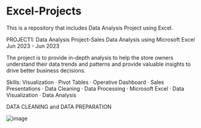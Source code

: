 # Excel-Projects
This is a repository that includes Data Analysis Project using Excel.

PROJECT1:
Data Analysis Project-Sales Data Analysis using Microsoft Excel
Jun 2023 - Jun 2023 

The project is to provide in-depth analysis to help the store owners understand their data trends and patterns and provide valuable insights to drive better business decisions.

Skills: Visualization · Pivot Tables · Operative Dashboard · Sales Presentations · Data Cleaning · Data Processing · Microsoft Excel · Data Visualization · Data Analysis

DATA CLEANING and DATA PREPARATION

![image](https://github.com/Tanishka-Arora/Excel-Projects/assets/119075273/257f518f-8527-4bb8-9409-7b1cb69140f1)

